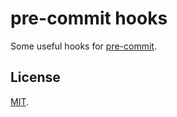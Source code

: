 # pre-commit hooks

Some useful hooks for [pre-commit](https://pre-commit.com/).

## License

[MIT](LICENSE).
